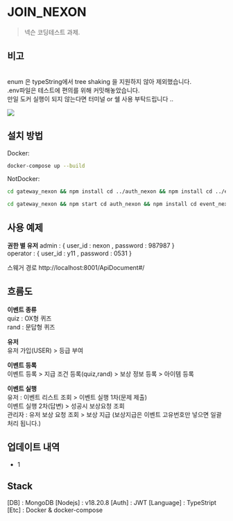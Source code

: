 # JOIN_NEXON

> 넥슨 코딩테스트 과제.

## 비고

<br/> 
enum 은 typeString에서 tree shaking 을 지원하지 않아 제외했습니다.<br/>
.env파일은 테스트에 편의를 위해 커밋해놓았습니다.<br/>
만일 도커 실행이 되지 않는다면 터미널 or 쉘 사용 부탁드립니다 ..

![](../header.png)

## 설치 방법

Docker:

```sh
docker-compose up --build
```

NotDocker:

```sh
cd gateway_nexon && npm install cd ../auth_nexon && npm install cd ../event_nexon && npm install
```

```sh
cd gateway_nexon && npm start cd auth_nexon && npm install cd event_nexon && npm install
```

## 사용 예제

**권한 별 유저**
admin : { user_id : nexon , password : 987987 }<br/>
operator : { user_id : y11 , password : 0531 }<br/>

스웨거 경로 http://localhost:8001/ApiDocument#/

## 흐름도

**이벤트 종류**<br/>
quiz : OX형 퀴즈 <br/>
rand : 문답형 퀴즈<br/>

**유저**<br/>
유저 가입(USER) > 등급 부여

**이벤트 등록**<br/>
이벤트 등록 > 지급 조건 등록(quiz,rand) > 보상 정보 등록 > 아이템 등록

**이벤트 실행**<br/>
유저 : 이벤트 리스트 조회 > 이벤트 실행 1차(문제 제출) <br/> 이벤트 실행 2차(답변) > 성공시 보상요청 조회<br/>
관리자 : 유저 보상 요청 조회 > 보상 지급 (보상지급은 이벤트 고유번호만 넣으면 일괄처리 됩니다.)

## 업데이트 내역

-   1

## Stack

[DB] : MongoDB
[Nodejs] : v18.20.8
[Auth] : JWT
[Language] : TypeStript
[Etc] : Docker & docker-compose
